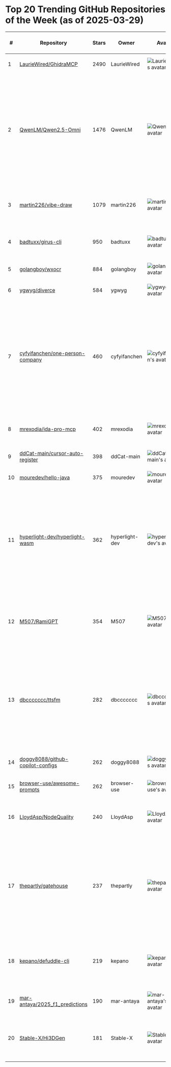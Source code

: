 # Top 20 Trending GitHub Repositories of the Week (as of 2025-03-29)

| # | Repository | Stars | Owner | Avatar | Description | Topics | URL | Created At | Updated At | Pushed At | Git URL | SSH URL | Clone URL | SVN URL | Homepage | Size | Language | Forks Count | Open Issues Count | Default Branch | License |
|---|------------|-------|-------|--------|-------------|--------|-----|------------|------------|-----------|---------|---------|-----------|---------|----------|------|----------|--------------|-------------------|----------------|---------|
| 1 | [LaurieWired/GhidraMCP](https://github.com/LaurieWired/GhidraMCP) | 2490 | LaurieWired | ![LaurieWired's avatar](https://avatars.githubusercontent.com/u/123765654?v=4) | MCP Server for Ghidra | No topics | [https://github.com/LaurieWired/GhidraMCP](https://github.com/LaurieWired/GhidraMCP) | 2025-03-23T05:36:55Z | 2025-03-29T04:18:47Z | 2025-03-28T04:48:05Z | git://github.com/LaurieWired/GhidraMCP.git | git@github.com:LaurieWired/GhidraMCP.git | https://github.com/LaurieWired/GhidraMCP.git | https://github.com/LaurieWired/GhidraMCP | No homepage | 148 | Java | 137 | 8 | main | Apache License 2.0 |
| 2 | [QwenLM/Qwen2.5-Omni](https://github.com/QwenLM/Qwen2.5-Omni) | 1476 | QwenLM | ![QwenLM's avatar](https://avatars.githubusercontent.com/u/141221163?v=4) | Qwen2.5-Omni is an end-to-end multimodal model by Qwen team at Alibaba Cloud, capable of understanding text, audio, vision, video, and performing real-time speech generation. | No topics | [https://github.com/QwenLM/Qwen2.5-Omni](https://github.com/QwenLM/Qwen2.5-Omni) | 2025-03-22T01:43:13Z | 2025-03-29T04:07:31Z | 2025-03-28T17:51:05Z | git://github.com/QwenLM/Qwen2.5-Omni.git | git@github.com:QwenLM/Qwen2.5-Omni.git | https://github.com/QwenLM/Qwen2.5-Omni.git | https://github.com/QwenLM/Qwen2.5-Omni | No homepage | 32825 | Jupyter Notebook | 82 | 50 | main | Apache License 2.0 |
| 3 | [martin226/vibe-draw](https://github.com/martin226/vibe-draw) | 1079 | martin226 | ![martin226's avatar](https://avatars.githubusercontent.com/u/46298951?v=4) | 🎨 Turn your roughest sketches into stunning 3D worlds by vibe drawing | No topics | [https://github.com/martin226/vibe-draw](https://github.com/martin226/vibe-draw) | 2025-03-22T00:20:20Z | 2025-03-29T03:28:57Z | 2025-03-25T08:48:39Z | git://github.com/martin226/vibe-draw.git | git@github.com:martin226/vibe-draw.git | https://github.com/martin226/vibe-draw.git | https://github.com/martin226/vibe-draw | No homepage | 119578 | TypeScript | 174 | 3 | main | GNU Affero General Public License v3.0 |
| 4 | [badtuxx/girus-cli](https://github.com/badtuxx/girus-cli) | 950 | badtuxx | ![badtuxx's avatar](https://avatars.githubusercontent.com/u/4606725?v=4) | No description | No topics | [https://github.com/badtuxx/girus-cli](https://github.com/badtuxx/girus-cli) | 2025-03-23T16:35:24Z | 2025-03-29T04:10:04Z | 2025-03-27T11:50:41Z | git://github.com/badtuxx/girus-cli.git | git@github.com:badtuxx/girus-cli.git | https://github.com/badtuxx/girus-cli.git | https://github.com/badtuxx/girus-cli | No homepage | 186 | Go | 67 | 5 | main | GNU General Public License v3.0 |
| 5 | [golangboy/wxocr](https://github.com/golangboy/wxocr) | 884 | golangboy | ![golangboy's avatar](https://avatars.githubusercontent.com/u/43865965?v=4) | nothing | No topics | [https://github.com/golangboy/wxocr](https://github.com/golangboy/wxocr) | 2025-03-24T18:23:47Z | 2025-03-28T13:37:06Z | 2025-03-25T17:05:00Z | git://github.com/golangboy/wxocr.git | git@github.com:golangboy/wxocr.git | https://github.com/golangboy/wxocr.git | https://github.com/golangboy/wxocr | No homepage | 0 | No language specified | 1159 | 6 | master | No license |
| 6 | [ygwyg/diverce](https://github.com/ygwyg/diverce) | 584 | ygwyg | ![ygwyg's avatar](https://avatars.githubusercontent.com/u/167489839?v=4) | vercel nextjs -> cloudflare workers | No topics | [https://github.com/ygwyg/diverce](https://github.com/ygwyg/diverce) | 2025-03-22T20:28:12Z | 2025-03-28T21:58:15Z | 2025-03-23T05:29:57Z | git://github.com/ygwyg/diverce.git | git@github.com:ygwyg/diverce.git | https://github.com/ygwyg/diverce.git | https://github.com/ygwyg/diverce | No homepage | 68 | TypeScript | 19 | 7 | main | MIT License |
| 7 | [cyfyifanchen/one-person-company](https://github.com/cyfyifanchen/one-person-company) | 460 | cyfyifanchen | ![cyfyifanchen's avatar](https://avatars.githubusercontent.com/u/2340896?v=4) | 一人公司 AI 工具系列，长期更新，帮助大家提升工作效率，开启一人公司! One-Person Company AI Tools Series – continuously updated to help boost productivity and empower your solo business!  | ai, information, productivity, tools | [https://github.com/cyfyifanchen/one-person-company](https://github.com/cyfyifanchen/one-person-company) | 2025-03-24T03:26:46Z | 2025-03-29T04:13:52Z | 2025-03-28T08:48:53Z | git://github.com/cyfyifanchen/one-person-company.git | git@github.com:cyfyifanchen/one-person-company.git | https://github.com/cyfyifanchen/one-person-company.git | https://github.com/cyfyifanchen/one-person-company | No homepage | 11476 | No language specified | 34 | 1 | main | MIT License |
| 8 | [mrexodia/ida-pro-mcp](https://github.com/mrexodia/ida-pro-mcp) | 402 | mrexodia | ![mrexodia's avatar](https://avatars.githubusercontent.com/u/2458265?v=4) | MCP Server for IDA Pro | cline, cursor, ida-plugin, ida-pro, mcp, mcp-server, modelcontextprotocol, reverse-engineering | [https://github.com/mrexodia/ida-pro-mcp](https://github.com/mrexodia/ida-pro-mcp) | 2025-03-25T22:23:41Z | 2025-03-29T03:15:43Z | 2025-03-29T00:16:41Z | git://github.com/mrexodia/ida-pro-mcp.git | git@github.com:mrexodia/ida-pro-mcp.git | https://github.com/mrexodia/ida-pro-mcp.git | https://github.com/mrexodia/ida-pro-mcp | No homepage | 143 | Python | 22 | 2 | main | MIT License |
| 9 | [ddCat-main/cursor-auto-register](https://github.com/ddCat-main/cursor-auto-register) | 398 | ddCat-main | ![ddCat-main's avatar](https://avatars.githubusercontent.com/u/103352702?v=4) | cursor-auto-register | No topics | [https://github.com/ddCat-main/cursor-auto-register](https://github.com/ddCat-main/cursor-auto-register) | 2025-03-25T12:38:52Z | 2025-03-29T03:59:38Z | 2025-03-28T16:32:03Z | git://github.com/ddCat-main/cursor-auto-register.git | git@github.com:ddCat-main/cursor-auto-register.git | https://github.com/ddCat-main/cursor-auto-register.git | https://github.com/ddCat-main/cursor-auto-register | No homepage | 3075 | Python | 123 | 11 | main | No license |
| 10 | [mouredev/hello-java](https://github.com/mouredev/hello-java) | 375 | mouredev | ![mouredev's avatar](https://avatars.githubusercontent.com/u/17043402?v=4) | No description | No topics | [https://github.com/mouredev/hello-java](https://github.com/mouredev/hello-java) | 2025-03-25T11:15:12Z | 2025-03-29T03:28:14Z | 2025-03-25T12:24:58Z | git://github.com/mouredev/hello-java.git | git@github.com:mouredev/hello-java.git | https://github.com/mouredev/hello-java.git | https://github.com/mouredev/hello-java | No homepage | 520 | No language specified | 15 | 0 | main | Apache License 2.0 |
| 11 | [hyperlight-dev/hyperlight-wasm](https://github.com/hyperlight-dev/hyperlight-wasm) | 362 | hyperlight-dev | ![hyperlight-dev's avatar](https://avatars.githubusercontent.com/u/183128577?v=4) | hyperlight-wasm is a rust library crate that enables Wasm Modules and components to be run inside lightweight Virtual Machine backed Sandbox. It is built on top of Hyperlight. | wasm | [https://github.com/hyperlight-dev/hyperlight-wasm](https://github.com/hyperlight-dev/hyperlight-wasm) | 2025-03-26T11:48:48Z | 2025-03-29T04:09:50Z | 2025-03-28T16:41:34Z | git://github.com/hyperlight-dev/hyperlight-wasm.git | git@github.com:hyperlight-dev/hyperlight-wasm.git | https://github.com/hyperlight-dev/hyperlight-wasm.git | https://github.com/hyperlight-dev/hyperlight-wasm | No homepage | 261 | Rust | 10 | 2 | main | Apache License 2.0 |
| 12 | [M507/RamiGPT](https://github.com/M507/RamiGPT) | 354 | M507 | ![M507's avatar](https://avatars.githubusercontent.com/u/38591075?v=4) | Autonomous Privilege Escalation using OpenAI | ai-enumeration, autonomous-hacking, enumeration, hacking-tool, hacking-tools, hackthebox, privilege-escalation, pwn, pwntools, vulnhub | [https://github.com/M507/RamiGPT](https://github.com/M507/RamiGPT) | 2025-03-24T20:18:55Z | 2025-03-29T03:44:07Z | 2025-03-24T20:29:30Z | git://github.com/M507/RamiGPT.git | git@github.com:M507/RamiGPT.git | https://github.com/M507/RamiGPT.git | https://github.com/M507/RamiGPT | No homepage | 20228 | No language specified | 85 | 3 | master | Apache License 2.0 |
| 13 | [dbccccccc/ttsfm](https://github.com/dbccccccc/ttsfm) | 282 | dbccccccc | ![dbccccccc's avatar](https://avatars.githubusercontent.com/u/120614547?v=4) | TTSFM is a reverse-engineered API server that mirrors OpenAI's TTS service, providing a compatible interface for text-to-speech conversion with multiple voice options. | No topics | [https://github.com/dbccccccc/ttsfm](https://github.com/dbccccccc/ttsfm) | 2025-03-25T09:32:21Z | 2025-03-29T03:46:04Z | 2025-03-28T13:29:02Z | git://github.com/dbccccccc/ttsfm.git | git@github.com:dbccccccc/ttsfm.git | https://github.com/dbccccccc/ttsfm.git | https://github.com/dbccccccc/ttsfm | https://ttsapi.site | 3236 | HTML | 48 | 0 | main | MIT License |
| 14 | [doggy8088/github-copilot-configs](https://github.com/doggy8088/github-copilot-configs) | 262 | doggy8088 | ![doggy8088's avatar](https://avatars.githubusercontent.com/u/88981?v=4) | Will 保哥整理的最佳 GitHub Copilot 設定 | github-copilot, github-copilot-chat | [https://github.com/doggy8088/github-copilot-configs](https://github.com/doggy8088/github-copilot-configs) | 2025-03-27T15:19:00Z | 2025-03-29T04:17:13Z | 2025-03-29T03:22:18Z | git://github.com/doggy8088/github-copilot-configs.git | git@github.com:doggy8088/github-copilot-configs.git | https://github.com/doggy8088/github-copilot-configs.git | https://github.com/doggy8088/github-copilot-configs | https://www.facebook.com/will.fans/ | 3779 | No language specified | 29 | 0 | main | No license |
| 15 | [browser-use/awesome-prompts](https://github.com/browser-use/awesome-prompts) | 262 | browser-use | ![browser-use's avatar](https://avatars.githubusercontent.com/u/192012301?v=4) | No description | No topics | [https://github.com/browser-use/awesome-prompts](https://github.com/browser-use/awesome-prompts) | 2025-03-26T17:15:09Z | 2025-03-29T01:22:03Z | 2025-03-26T23:31:08Z | git://github.com/browser-use/awesome-prompts.git | git@github.com:browser-use/awesome-prompts.git | https://github.com/browser-use/awesome-prompts.git | https://github.com/browser-use/awesome-prompts | No homepage | 59 | No language specified | 14 | 0 | main | No license |
| 16 | [LloydAsp/NodeQuality](https://github.com/LloydAsp/NodeQuality) | 240 | LloydAsp | ![LloydAsp's avatar](https://avatars.githubusercontent.com/u/131958103?v=4) | 在沙箱环境中运行vps测试脚本，并排版测试结果 | No topics | [https://github.com/LloydAsp/NodeQuality](https://github.com/LloydAsp/NodeQuality) | 2025-03-23T11:48:23Z | 2025-03-29T00:28:27Z | 2025-03-28T05:32:12Z | git://github.com/LloydAsp/NodeQuality.git | git@github.com:LloydAsp/NodeQuality.git | https://github.com/LloydAsp/NodeQuality.git | https://github.com/LloydAsp/NodeQuality | https://www.nodeseek.com/post-297125-1 | 53 | Shell | 12 | 2 | main | GNU Affero General Public License v3.0 |
| 17 | [thepartly/gatehouse](https://github.com/thepartly/gatehouse) | 237 | thepartly | ![thepartly's avatar](https://avatars.githubusercontent.com/u/78627326?v=4) | A flexible authorization library that combines role-based (RBAC), attribute-based (ABAC), and relationship-based (ReBAC) access control policies. | No topics | [https://github.com/thepartly/gatehouse](https://github.com/thepartly/gatehouse) | 2025-03-24T04:36:11Z | 2025-03-28T18:14:27Z | 2025-03-25T03:47:49Z | git://github.com/thepartly/gatehouse.git | git@github.com:thepartly/gatehouse.git | https://github.com/thepartly/gatehouse.git | https://github.com/thepartly/gatehouse | No homepage | 38 | Rust | 3 | 0 | main | MIT License |
| 18 | [kepano/defuddle-cli](https://github.com/kepano/defuddle-cli) | 219 | kepano | ![kepano's avatar](https://avatars.githubusercontent.com/u/10565871?v=4) | Command line utility to extract clean html, markdown and metadata from web pages. | No topics | [https://github.com/kepano/defuddle-cli](https://github.com/kepano/defuddle-cli) | 2025-03-24T17:28:52Z | 2025-03-29T02:46:28Z | 2025-03-28T19:51:45Z | git://github.com/kepano/defuddle-cli.git | git@github.com:kepano/defuddle-cli.git | https://github.com/kepano/defuddle-cli.git | https://github.com/kepano/defuddle-cli | No homepage | 102 | TypeScript | 8 | 0 | main | MIT License |
| 19 | [mar-antaya/2025_f1_predictions](https://github.com/mar-antaya/2025_f1_predictions) | 190 | mar-antaya | ![mar-antaya's avatar](https://avatars.githubusercontent.com/u/181134073?v=4) | No description | No topics | [https://github.com/mar-antaya/2025_f1_predictions](https://github.com/mar-antaya/2025_f1_predictions) | 2025-03-26T04:05:05Z | 2025-03-28T21:18:24Z | 2025-03-26T04:13:14Z | git://github.com/mar-antaya/2025_f1_predictions.git | git@github.com:mar-antaya/2025_f1_predictions.git | https://github.com/mar-antaya/2025_f1_predictions.git | https://github.com/mar-antaya/2025_f1_predictions | No homepage | 14 | Python | 25 | 4 | main | No license |
| 20 | [Stable-X/Hi3DGen](https://github.com/Stable-X/Hi3DGen) | 181 | Stable-X | ![Stable-X's avatar](https://avatars.githubusercontent.com/u/171443259?v=4) | Hi3DGen: High-fidelity 3D Geometry Generation from Images via Normal Bridging | No topics | [https://github.com/Stable-X/Hi3DGen](https://github.com/Stable-X/Hi3DGen) | 2025-03-26T16:49:08Z | 2025-03-29T03:57:58Z | 2025-03-28T03:24:23Z | git://github.com/Stable-X/Hi3DGen.git | git@github.com:Stable-X/Hi3DGen.git | https://github.com/Stable-X/Hi3DGen.git | https://github.com/Stable-X/Hi3DGen | No homepage | 5 | No language specified | 0 | 2 | main | MIT License |